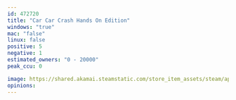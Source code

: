 ```yaml
---
id: 472720
title: "Car Car Crash Hands On Edition"
windows: "true"
mac: "false"
linux: false
positive: 5
negative: 1
estimated_owners: "0 - 20000"
peak_ccu: 0

image: https://shared.akamai.steamstatic.com/store_item_assets/steam/apps/472720/header.jpg?t=1485995166
opinions:
---
```

